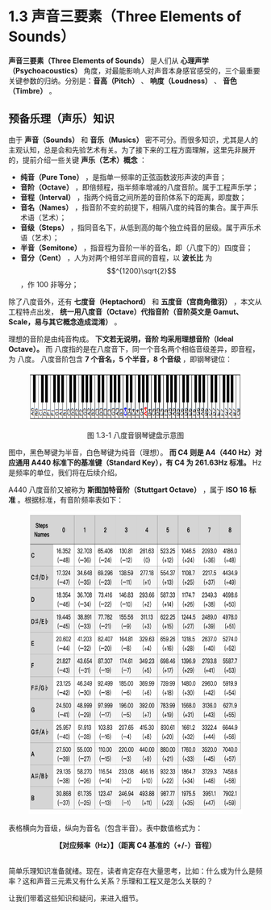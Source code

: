 
# 1.3 声音三要素（Three Elements of Sounds）

**声音三要素（Three Elements of Sounds）** 是人们从 **心理声学（Psychoacoustics）** 角度，对最能影响人对声音本身感官感受的，三个最重要关键参数的归纳。分别是：**音高（Pitch）** 、 **响度（Loudness）** 、 **音色（Timbre）** 。

## **预备乐理（声乐）知识**

由于 **声音（Sounds）** 和 **音乐（Musics）** 密不可分。而很多知识，尤其是人的主观认知，总是会和先验艺术有关。为了接下来的工程方面理解，这里先非展开的，提前介绍一些关键 **声乐（艺术）概念** ：

- **纯音（Pure Tone）** ，是指单一频率的正弦函数波形声波的声音；
- **音阶（Octave）** ，即倍频程，指半频率增减的八度音阶。属于工程声乐学；
- **音程（Interval）** ，指两个纯音之间所差的音阶体系下的距离，即度数；
- **音名（Names）** ，指音阶不变的前提下，相隔八度的纯音的集合。属于声乐术语（艺术）；
- **音级（Steps）** ，指同音名下，从低到高的每个独立纯音的层级。属于声乐术语（艺术）；
- **半音（Semitone）** ，指音程为音阶一半的音名，即（八度下的）四度音；
- **音分（Cent）** ，人为对两个相邻半音间的音程，以 **波长比** 为 $$^{1200}\sqrt{2}$$ ，作 100 非等分；

除了八度音外，还有 **七度音（Heptachord）** 和 **五度音（宫商角徵羽）** ，本文从工程特点出发， **统一用八度音（Octave）代指音阶（音阶英文是 Gamut、Scale，易与其它概念造成混淆）** 。

理想的音阶是由纯音构成。 **下文若无说明，音阶 均采用理想音阶（Ideal Octave）。** 而 八度指的是在八度音下，同一个音名两个相临音级差异，即音程，为 八度。
八度音阶包含 **7 个音名，5 个半音，8 个音级** ，即钢琴键位：

<center>
<figure>
   <img  
      width = "800" height = "100"
      src="../../Pictures/Octave_piano_keybord.png" alt="">
    <figcaption>
      <p>图 1.3-1 八度音钢琴键盘示意图</p>
   </figcaption>
</figure>
</center>

图中，黑色琴键为半音，白色琴键为纯音（理想）。 **而 C4 则是 A4（440 Hz）对应通用 A440 标准下的基准键（Standard Key），有 C4 为 261.63Hz 标准。** Hz 是频率的单位，我们将在后续介绍。

A440 八度音阶又被称为 **斯图加特音阶（Stuttgart Octave）** ，属于 **ISO 16 标准** 。根据标准，有音阶频率表如下：

<center>
<figure>
   <img  
      width = "600" height = "600"
      src="../../Pictures/Octave_steps_names_Hz_table.png" alt="">
</figure>
</center>

表格横向为音级，纵向为音名（包含半音）。表中数值格式为：

<center>
<b>
【对应频率（Hz）】（距离 C4 基准的（+/-）音程）
</b>
</center>
<br>

简单乐理知识准备就绪。现在，读者肯定存在大量思考，比如：什么或为什么是频率？这和声音三元素又有什么关系？乐理和工程又是怎么关联的？

让我们带着这些知识和疑问，来进入细节。

[ref]: References_1.md